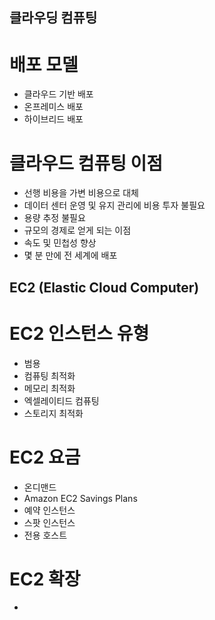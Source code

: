 ## 클라우딩 컴퓨팅

# 배포 모델
 - 클라우드 기반 배포
 - 온프레미스 배포
 - 하이브리드 배포

# 클라우드 컴퓨팅 이점
 - 선행 비용을 가변 비용으로 대체
 - 데이터 센터 운영 및 유지 관리에 비용 투자 불필요
 - 용량 추정 불필요
 - 규모의 경제로 얻게 되는 이점
 - 속도 및 민첩성 향상
 - 몇 분 만에 전 세계에 배포


## EC2 (Elastic Cloud Computer)

# EC2 인스턴스 유형
 - 범용
 - 컴퓨팅 최적화
 - 메모리 최적화
 - 엑셀레이티드 컴퓨팅
 - 스토리지 최적화

# EC2 요금
 - 온디맨드
 - Amazon EC2 Savings Plans
 - 예약 인스턴스
 - 스팟 인스턴스
 - 전용 호스트

# EC2 확장
 -
